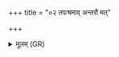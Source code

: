+++
title = "०२ तपःश्रमाव् अन्तरौ मत्"

+++
<details><summary>मूलम् (GR)</summary>

तपःश्रमाव् अन्तरौ मत् परीतं  
ब्रह्मयज्ञम् अन्तरं मद् दधामि ।  
(…) ॥ +++(see 1cd)+++
</details>